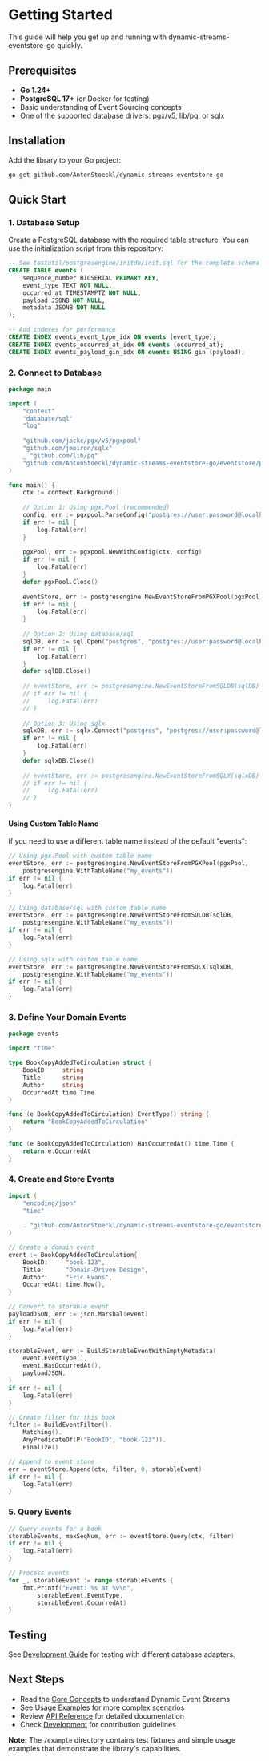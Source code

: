 # Getting Started

This guide will help you get up and running with dynamic-streams-eventstore-go quickly.

## Prerequisites

- **Go 1.24+**
- **PostgreSQL 17+** (or Docker for testing)
- Basic understanding of Event Sourcing concepts
- One of the supported database drivers: pgx/v5, lib/pq, or sqlx

## Installation

Add the library to your Go project:

```bash
go get github.com/AntonStoeckl/dynamic-streams-eventstore-go
```

## Quick Start

### 1. Database Setup

Create a PostgreSQL database with the required table structure. You can use the initialization script from this repository:

```sql
-- See testutil/postgresengine/initdb/init.sql for the complete schema
CREATE TABLE events (
    sequence_number BIGSERIAL PRIMARY KEY,
    event_type TEXT NOT NULL,
    occurred_at TIMESTAMPTZ NOT NULL,
    payload JSONB NOT NULL,
    metadata JSONB NOT NULL
);

-- Add indexes for performance
CREATE INDEX events_event_type_idx ON events (event_type);
CREATE INDEX events_occurred_at_idx ON events (occurred_at);
CREATE INDEX events_payload_gin_idx ON events USING gin (payload);
```

### 2. Connect to Database

```go
package main

import (
    "context"
    "database/sql"
    "log"
    
    "github.com/jackc/pgx/v5/pgxpool"
    "github.com/jmoiron/sqlx"
    _ "github.com/lib/pq"
    "github.com/AntonStoeckl/dynamic-streams-eventstore-go/eventstore/postgresengine"
)

func main() {
    ctx := context.Background()
    
    // Option 1: Using pgx.Pool (recommended)
    config, err := pgxpool.ParseConfig("postgres://user:password@localhost/eventstore")
    if err != nil {
        log.Fatal(err)
    }
    
    pgxPool, err := pgxpool.NewWithConfig(ctx, config)
    if err != nil {
        log.Fatal(err)
    }
    defer pgxPool.Close()
    
    eventStore, err := postgresengine.NewEventStoreFromPGXPool(pgxPool)
    if err != nil {
        log.Fatal(err)
    }
    
    // Option 2: Using database/sql
    sqlDB, err := sql.Open("postgres", "postgres://user:password@localhost/eventstore?sslmode=disable")
    if err != nil {
        log.Fatal(err)
    }
    defer sqlDB.Close()
    
    // eventStore, err := postgresengine.NewEventStoreFromSQLDB(sqlDB)
    // if err != nil {
    //     log.Fatal(err)
    // }
    
    // Option 3: Using sqlx
    sqlxDB, err := sqlx.Connect("postgres", "postgres://user:password@localhost/eventstore?sslmode=disable")
    if err != nil {
        log.Fatal(err)
    }
    defer sqlxDB.Close()
    
    // eventStore, err := postgresengine.NewEventStoreFromSQLX(sqlxDB)
    // if err != nil {
    //     log.Fatal(err)
    // }
}
```

#### Using Custom Table Name

If you need to use a different table name instead of the default "events":

```go
// Using pgx.Pool with custom table name
eventStore, err := postgresengine.NewEventStoreFromPGXPool(pgxPool, 
    postgresengine.WithTableName("my_events"))
if err != nil {
    log.Fatal(err)
}

// Using database/sql with custom table name
eventStore, err := postgresengine.NewEventStoreFromSQLDB(sqlDB,
    postgresengine.WithTableName("my_events"))
if err != nil {
    log.Fatal(err)
}

// Using sqlx with custom table name
eventStore, err := postgresengine.NewEventStoreFromSQLX(sqlxDB,
    postgresengine.WithTableName("my_events"))
if err != nil {
    log.Fatal(err)
}
```

### 3. Define Your Domain Events

```go
package events

import "time"

type BookCopyAddedToCirculation struct {
    BookID     string   
    Title      string   
    Author     string   
    OccurredAt time.Time
}

func (e BookCopyAddedToCirculation) EventType() string {
    return "BookCopyAddedToCirculation"
}

func (e BookCopyAddedToCirculation) HasOccurredAt() time.Time {
    return e.OccurredAt
}
```

### 4. Create and Store Events

```go
import (
    "encoding/json"
    "time"
    
    . "github.com/AntonStoeckl/dynamic-streams-eventstore-go/eventstore"
)

// Create a domain event
event := BookCopyAddedToCirculation{
    BookID:     "book-123",
    Title:      "Domain-Driven Design",
    Author:     "Eric Evans",
    OccurredAt: time.Now(),
}

// Convert to storable event
payloadJSON, err := json.Marshal(event)
if err != nil {
    log.Fatal(err)
}

storableEvent, err := BuildStorableEventWithEmptyMetadata(
    event.EventType(),
    event.HasOccurredAt(),
    payloadJSON,
)
if err != nil {
    log.Fatal(err)
}

// Create filter for this book
filter := BuildEventFilter().
    Matching().
    AnyPredicateOf(P("BookID", "book-123")).
    Finalize()

// Append to event store
err = eventStore.Append(ctx, filter, 0, storableEvent)
if err != nil {
    log.Fatal(err)
}
```

### 5. Query Events

```go
// Query events for a book
storableEvents, maxSeqNum, err := eventStore.Query(ctx, filter)
if err != nil {
    log.Fatal(err)
}

// Process events
for _, storableEvent := range storableEvents {
    fmt.Printf("Event: %s at %v\n", 
        storableEvent.EventType, 
        storableEvent.OccurredAt)
}
```

## Testing

See [Development Guide](./development.md) for testing with different database adapters.

## Next Steps

- Read the [Core Concepts](./core-concepts.md) to understand Dynamic Event Streams
- See [Usage Examples](./usage-examples.md) for more complex scenarios  
- Review [API Reference](./api-reference.md) for detailed documentation
- Check [Development](./development.md) for contribution guidelines

**Note:** The `/example` directory contains test fixtures and simple usage examples that demonstrate the library's capabilities.